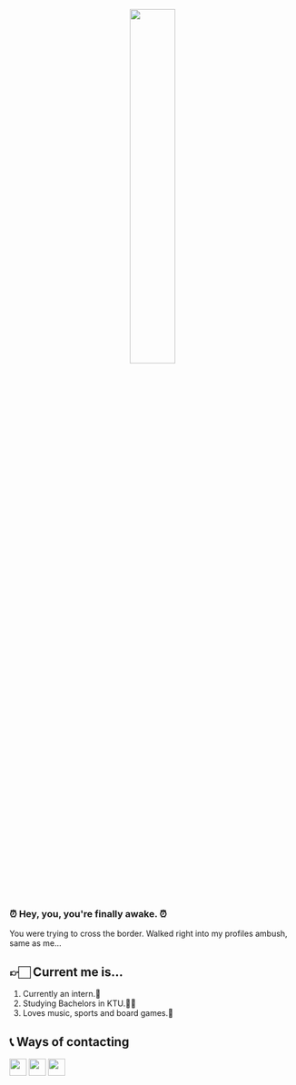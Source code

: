 
<p align="center">
  <img align="middle" width="40%" src="https://external-content.duckduckgo.com/iu/?u=https%3A%2F%2Fmedia1.tenor.com%2Fimages%2F2eada1bbeb4ed4182079cf00070324a2%2Ftenor.gif%3Fitemid%3D13903117&f=1&nofb=1">

</p>

### ⏰ Hey, you, you're finally awake. ⏰
You were trying to cross the border. Walked right into my profiles ambush, same as me...

## 👉🏻 Current me is...

1. Currently an intern.👶
2. Studying Bachelors in KTU.👨‍🎓
3. Loves music, sports and board games.🤹


## 📞 Ways of contacting
<a href="mailto:tautvydas.diksas@gmail.com" target="_blank" rel="noopener noreferrer"><img width="30" src="https://www.flaticon.com/svg/static/icons/svg/732/732200.svg"></a>
<a href="https://www.facebook.com/tautvydas.diksas/" target="_blank" rel="noopener noreferrer"><img width="30" src="https://www.flaticon.com/svg/static/icons/svg/733/733547.svg"></a>
<a href="https://www.linkedin.com/in/tautvydas-dikšas-107865173" target="_blank" rel="noopener noreferrer"><img width="30" src="https://www.flaticon.com/svg/static/icons/svg/174/174857.svg"></a>


<!--
**TautvydasD/TautvydasD** is a ✨ _special_ ✨ repository because its `README.md` (this file) appears on your GitHub profile.

Here are some ideas to get you started:

- 🔭 I’m currently working on ...
- 🌱 I’m currently learning ...
- 👯 I’m looking to collaborate on ...
- 🤔 I’m looking for help with ...
- 💬 Ask me about ...
- 📫 How to reach me: ...
- 😄 Pronouns: ...
- ⚡ Fun fact: ...
-->

